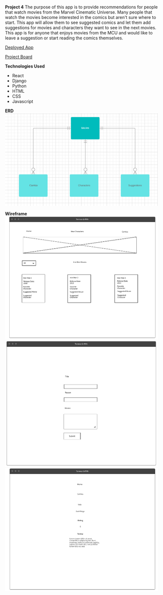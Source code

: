 **Project 4**
The purpose of this app is to provide recommendations for people that watch movies from the Marvel Cinematic Universe. Many people that watch the movies become interested in the comics but aren't sure where to start. This app will allow them to see suggested comics and let them add suggestions for movies and characters they want to see in the next movies. This app is for anyone that enjoys movies from the MCU and would like to leave a suggestion or start reading the comics themselves.

[Deployed App](https://floating-bayou-12842.herokuapp.com/)

[Project Board](https://github.com/tgriffith92/marvel-app/projects/1)

**Technologies Used**
* React
* Django
* Python
* HTML
* CSS
* Javascript

**ERD**
![ERD](https://github.com/tgriffith92/marvel-app/blob/master/client/public/ERD.png)

**Wireframe**
![Wireframe](https://github.com/tgriffith92/marvel-app/blob/master/client/public/Wireframe/Home%20.png)
![Wireframe](https://github.com/tgriffith92/marvel-app/blob/master/client/public/Wireframe/Forms.png)
![Wireframe](https://github.com/tgriffith92/marvel-app/blob/master/client/public/Wireframe/Display.png)